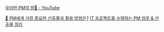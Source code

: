 [우아한 PM의 밤🌙 - YouTube](https://www.youtube.com/playlist?list=PLu6f31_SRNTjfCd5y7aLypDTI_IKDxL-t)

[🍳 PM에게 가장 중요한 산출물과 활용 방법은?](https://newneek.co/@tipster/article/30420)
[IT 프로젝트를 수행하는 PM 업무 & 산출물 정리](https://brunch.co.kr/@jennyjang93/37)